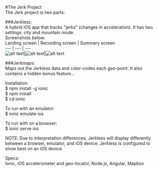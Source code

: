 #The Jerk Project  
The Jerk project is two parts:  

###Jerkless:  
A hybrid iOS app that tracks "jerks" (changes in acceleration). It has two settings: city and mountain mode.  
Screenshots below:  
Landing screen | Recording screen | Summary screen  
--- | --- | ---   
![alt text](https://github.com/blakeface/jerkless/blob/master/client_server/public/images/start.png "Landing screen")|![alt text](https://github.com/blakeface/jerkless/blob/master/client_server/public/images/giphy.gif "Recording screen")|![alt text](https://github.com/blakeface/jerkless/blob/master/client_server/public/images/summary.png "Summary screen")

###Jerkmaps:  
Maps out the Jerkless data and color-codes each geo-point. It also contains a hidden bonus feature...  

Installation:    
$ npm install -g ionic  
$ npm install  
$ cd ionic

To run with an emulator:   
$ ionic emulate ios  

To run with on a browser:  
$ ionic serve ios  


*NOTE*: Due to interpretation differences, Jerkless will display differently between a browser, emulator, and iOS device. Jerkless is configured to show best on an iOS device.


Specs:  
Ionic, iOS accelerometer and geo-locator, Node.js, Angular, Mapbox
